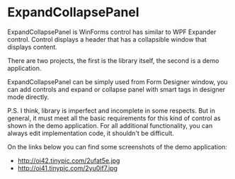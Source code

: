 ExpandCollapsePanel
====================
ExpandCollapsePanel is WinForms control has similar to WPF Expander control. 
Control displays a header that has a collapsible window that displays content. 

There are two projects, the first is the library itself, the second is a demo application.

ExpandCollapsePanel can be simply used from Form Designer window, you can add controls and expand or collapse panel with smart tags in designer mode directly.

P.S. I think, library is imperfect and incomplete in some respects. But in general, it must meet all the basic requirements for this kind of control as shown in the demo application. For all additional functionality, you can always edit implementation code, it shouldn't be difficult.

On the links below you can find some screenshots of the demo application:
 - http://oi42.tinypic.com/2ufat5e.jpg
 - http://oi41.tinypic.com/2yu0if7.jpg